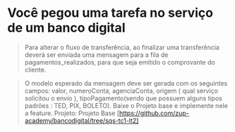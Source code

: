# Você pegou uma tarefa no serviço de um banco digital 
> Para alterar o fluxo de transferência, ao finalizar uma transferência deverá ser enviada uma mensagem para a fila de pagamentos_realizados, para que seja emitido o comprovante do cliente.

>O modelo esperado da mensagem deve ser gerada com os seguintes campos: valor, numeroConta, agenciaConta, origem ( qual serviço solicitou o envio ), tipoPagamento(sendo que possuem alguns tipos padrões : TED, PIX, BOLETO).
Baixe o Projeto base e implemente nele a feature.
Projeto: Projeto Base [https://github.com/zup-academy/bancodigital/tree/sqs-tc1-lt2]